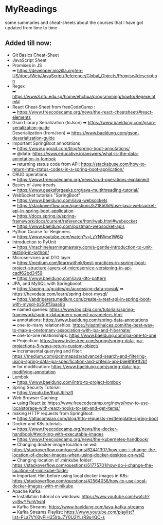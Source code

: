 # MyReadings
some summaries and cheat-sheets about the courses that I have got updated from time to time 
## Added till now:
 * Git Basics Cheat-Sheet
 * JavaScript Sheet
 * Promises in JS </br>
   ➡ https://developer.mozilla.org/en-US/docs/Web/JavaScript/Reference/Global_Objects/Promise#description
 * Regex </br>
   ➡ https://www3.ntu.edu.sg/home/ehchua/programming/howto/Regexe.html#
 * React Cheat-Sheet from freeCodeCamp : </br>
   ➡ https://www.freecodecamp.org/news/the-react-cheatsheet/#react-elements
 * Gson Library
   Serialization (toJson) ➡ https://www.baeldung.com/gson-serialization-guide </br>
   Deserialization (fromJson) ➡ https://www.baeldung.com/gson-deserialization-guide
 * Important SpringBoot annotations</br>
   ➡ https://www.upgrad.com/blog/spring-boot-annotations/ </br>
   ➡ @data: https://www.educative.io/answers/what-is-the-data-annotation-in-lombok </br>
   ➡ returning status code from API: https://stackabuse.com/how-to-return-http-status-codes-in-a-spring-boot-application/ </br>
 * CRUD operations </br>
   ➡ https://www.freecodecamp.org/news/crud-operations-explained/
 * Basics of Java treads </br>
   ➡ https://www.geeksforgeeks.org/java-multithreading-tutorial/
 * WebSocket tutorials "SpringBoot" </br>
    ➡ https://www.baeldung.com/java-websockets </br>
    ➡ https://stackoverflow.com/questions/52185059/use-java-websocket-api-in-spring-boot-application </br>
    ➡ https://docs.spring.io/spring-framework/docs/current/reference/html/web.html#websocket </br>
    ➡ https://www.baeldung.com/postman-websocket-apis </br>
 * Python Course for Beginners </br>
   ➡ https://www.youtube.com/watch?v=LzYNWme1W6Q
 * Introduction to PyUnit </br>
   ➡ https://machinelearningmastery.com/a-gentle-introduction-to-unit-testing-in-python/
 * Microservices and DTO layer </br>
   ➡ https://medium.com/learnwithnk/best-practices-in-spring-boot-project-structure-layers-of-microservice-versioning-in-api-cadf62bd3459 </br>
   ➡ https://www.baeldung.com/java-dto-pattern </br>
 * JPA, and MySQL with Springbooot </br>
   ➡ https://spring.io/guides/gs/accessing-data-mysql/
   ➡ https://hevodata.com/learn/spring-boot-mysql/ </br>
   ➡ https://andriperera.medium.com/create-a-rest-api-in-spring-boot-with-mysql-b250ff3aaa9b </br>
   ➡ named queries: https://www.logicbig.com/tutorials/spring-framework/spring-data/query-named-parameters.html </br>
   ➡ annotations: https://www.baeldung.com/spring-data-annotations </br>
   ➡ one-to-many relationships: https://vladmihalcea.com/the-best-way-to-map-a-onetomany-association-with-jpa-and-hibernate/ </br>
   ➡ one-to-one relationships: https://www.baeldung.com/jpa-one-to-one </br>
   ➡ Projection: https://www.bytestree.com/spring/spring-data-jpa-projections-5-ways-return-custom-object/  </br>
   ➡ incremaental querying and filter: https://medium.com/@cmmapada/advanced-search-and-filtering-using-spring-data-jpa-specification-and-criteria-api-b6e8f891f2bf </br>
   ➡ for modification: https://www.baeldung.com/spring-data-jpa-modifying-annotation
* Lombok </br>
   ➡ https://www.baeldung.com/intro-to-project-lombok
* Spring Security Tutorial: </br>
   ➡ https://youtu.be/KxqlJblhzfI
* Web Browser Caching: </br>
   ➡ using React js: https://www.freecodecamp.org/news/how-to-use-localstorage-with-react-hooks-to-set-and-get-items/
* making HTTP requests from SpringBoot: </br>
   ➡ https://attacomsian.com/blog/http-requests-resttemplate-spring-boot
* Docker and K8s tutorials</br>
   ➡ https://www.freecodecamp.org/news/the-docker-handbook/#working-with-executable-images</br>
   ➡ https://www.freecodecamp.org/news/the-kubernetes-handbook/</br>
   ➡ Changing docker image location on wsl: https://stackoverflow.com/questions/62441307/how-can-i-change-the-location-of-docker-images-when-using-docker-desktop-on-wsl2</br>
   ➡ Changing location of .minkube folder: https://stackoverflow.com/questions/61775701/how-do-i-change-the-location-of-minikube-folder </br>
   ➡ Important Hint before using local docker images in K8s: https://stackoverflow.com/questions/42564058/how-to-use-local-docker-images-with-minikube </br>
* Apache Kafka</br>
   ➡ Installation tutorial on windows: https://www.youtube.com/watch?v=BwYFuhVhshI</br>
   ➡ Kafka Streams: https://www.baeldung.com/java-kafka-streams</br>
   ➡ Kafka Streams Playlist: https://www.youtube.com/playlist?list=PLa7VYi0yPIH35IrbJ7Y0U2YLrR9u4QO-s </br>
